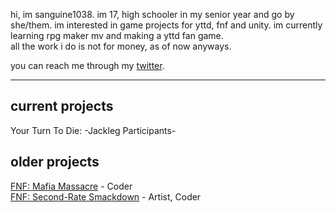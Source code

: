 hi, im sanguine1038. im 17, high schooler in my senior year and go by she/them. im interested in game projects for yttd, fnf and unity. im currently learning rpg maker mv and making a yttd fan game.    
all the work i do is not for money, as of now anyways.

you can reach me through my [twitter](twitter.com/@sanguine1038). 

-----

current projects
--
Your Turn To Die: -Jackleg Participants-

older projects
--
[FNF: Mafia Massacre](https://gamebanana.com/mods/290827) - Coder  
[FNF: Second-Rate Smackdown](https://gamebanana.com/mods/296236) - Artist, Coder
<!---
sanguine1038/sanguine1038 is a ✨ special ✨ repository because its `README.md` (this file) appears on your GitHub profile.
You can click the Preview link to take a look at your changes.
--->
